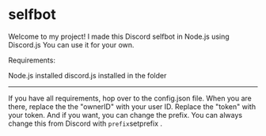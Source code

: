 # selfbot

Welcome to my project!
I made this Discord selfbot in Node.js using Discord.js
You can use it for your own.

Requirements:

Node.js installed
discord.js installed in the folder

---

If you have all requirements, hop over to the config.json file. When you are there, replace the the "ownerID" with your user ID. 
Replace the "token" with your token.
And if you want, you can change the prefix. You can always change this from Discord with `prefix`setprefix <new prefix>.
